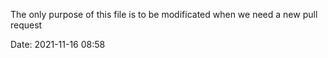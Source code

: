 The only purpose of this file is to be modificated when we need a new pull request

Date: 2021-11-16 08:58
